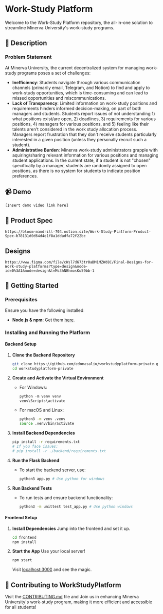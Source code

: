 # Work-Study Platform

Welcome to the Work-Study Platform repository, the all-in-one solution to streamline Minerva University's work-study programs.

## 🎯 Description

### Problem Statement

At Minerva University, the current decentralized system for managing work-study programs poses a set of challenges:

- **Inefficiency**: Students navigate through various communication channels (primarily email, Telegram, and Notion) to find and apply to work-study opportunities, which is time-consuming and can lead to missed opportunities and miscommunications. 
- **Lack of Transparency**: Limited information on work-study positions and requirements hinders informed decision-making, on part of both managers and students. Students report issues of not understanding 1) what positions exist/are open, 2) deadlines, 3) requirements for various positions, 4) managers for various positions, and 5) feeling like their talents aren't considered in the work study allocation process. Managers report frustration that they don't receive students particularly interested in a given position (unless they personally recruit such a student). 
- **Administrative Burden**: Minerva work-study administrators grapple with aquiring/sharing relevant  information for various positions and managing student applications. In the current state, if a student is not "chosen" specifically by a manager, students are randomly assigned to open positions, as there is no system for students to indicate position preferences. 

## 📹 Demo

```
[Insert demo video link here]
```

## 📝 Product Spec

```
https://bloom-mandrill-704.notion.site/Work-Study-Platform-Product-Spec-b78131d0d64d4e1f8a1ddadfa72f22bc
```

## Designs
```
https://www.figma.com/file/cWsl7d673trOaDM1MZWd8C/Final-Designs-for-Work-study-platforms?type=design&node-id=0%3A1&mode=design&t=Ms3hNBhmosKu59bb-1
```

## 🚀 Getting Started

### Prerequisites

Ensure you have the following installed:

- **Node.js & npm**: Get them [here](https://nodejs.org/).

### Installing and Running the Platform

#### Backend Setup

1. **Clone the Backend Repository**
    ```bash
    git clone https://github.com/edonasaliu/workstudyplatform-private.git
    cd workstudyplatform-private
    ```

2. **Create and Activate the Virtual Environment**
    - For Windows:
      ```powershell
      python -m venv venv
      venv\Scripts\activate
      ```
    - For macOS and Linux:
      ```bash
      python3 -m venv .venv
      source .venv/bin/activate
      ```

3. **Install Backend Dependencies**
    ```bash
    pip install -r requirements.txt 
    # If you face issues:
    # pip install -r ./backend/requirements.txt
    ```

4. **Run the Flask Backend**
    - To start the backend server, use:
      ```bash
      python3 app.py # Use python for windows
      ```

5. **Run Backend Tests**
    - To run tests and ensure backend functionality:
      ```bash
      python3 -m unittest test_app.py # Use python windows
      ```

#### Frontend Setup


1. **Install Dependencies**
    Jump into the frontend and set it up.
    ```bash
    cd frontend
    npm install
    ```

2. **Start the App**
    Use your local server!
    ```bash
    npm start
    ```
    Visit [localhost:3000](http://localhost:3000/) and see the magic.

## 🤝 Contributing to WorkStudyPlatform

Visit the [CONTRIBUTING.md](https://github.com/edonasaliu/workstudyplatform-private/blob/main/CONTRIBUTING.md) file and Join us in enhancing Minerva University's work-study program, making it more efficient and accessible for all students!